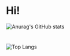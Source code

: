 # Hi!

![Anurag's GitHub stats](https://github-readme-stats.vercel.app/api?username=LIT7777&show_icons=true&theme=dark)
#
![Top Langs](https://github-readme-stats.vercel.app/api/top-langs/?username=LIT7777&layout=compact&theme=dark)
